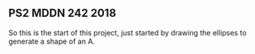 ## PS2 MDDN 242 2018

So this is the start of this project, just started by drawing the ellipses to generate a shape of an A.